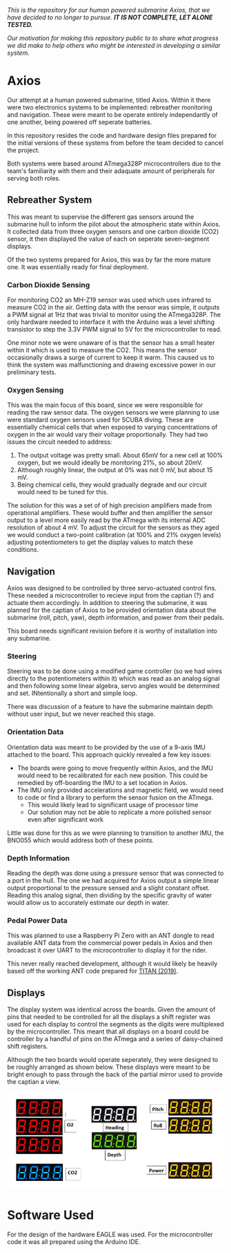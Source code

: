 *This is the repository for our human powered submarine Axios, that we have decided to no longer to pursue. **IT IS NOT COMPLETE, LET ALONE TESTED.***

*Our motivation for making this repository public to to share what progress we did make to help others who might be interested in developing a similar system.*

# Axios

Our attempt at a human powered submarine, titled Axios. Within it there were two electronics systems to be implemented: rebreather monitoring and navigation. These were meant to be operate entirely independantly of one another, being powered off seperate batteries.

In this repository resides the code and hardware design files prepared for the initial versions of these systems from before the team decided to cancel the project.

Both systems were based around ATmega328P microcontrollers due to the team's familiarity with them and their adaquate amount of peripherals for serving both roles.

## Rebreather System

This was meant to supervise the different gas sensors around the submarine hull to inform the pilot about the atmospheric state within Axios. It collected data from three oxygen sensors and one carbon dioxide (CO2) sensor, it then displayed the value of each on seperate seven-segment displays.

Of the two systems prepared for Axios, this was by far the more mature one. It was essentially ready for final deployment.

### Carbon Dioxide Sensing

For monitoring CO2 an MH-Z19 sensor was used which uses infrared to measure CO2 in the air. Getting data with the sensor was simple, it outputs a PWM signal at 1Hz that was trivial to monitor using the ATmega328P. The only hardware needed to interface it with the Arduino was a level shifting transistor to step the 3.3V PWM signal to 5V for the microcontroller to read.

One minor note we were unaware of is that the sensor has a small heater within it which is used to measure the CO2. This means the sensor occasionally draws a surge of current to keep it warm. This caused us to think the system was malfunctioning and drawing excessive power in our preliminary tests.

### Oxygen Sensing

This was the main focus of this board, since we were responsible for reading the raw sensor data. The oxygen sensors we were planning to use were standard oxygen sensors used for SCUBA diving. These are essentially chemical cells that when exposed to varying concentrations of oxygen in the air would vary their voltage proportionally. They had two issues the circuit needed to address:

1. The output voltage was pretty small. About 65mV for a new cell at 100% oxygen, but we would ideally be monitoring 21%, so about 20mV.
2. Although roughly linear, the output at 0% was not 0 mV, but about 15 mV.
3. Being chemical cells, they would gradually degrade and our circuit would need to be tuned for this.

The solution for this was a set of of high precision amplifiers made from operational amplifiers. These would buffer and then amplifier the sensor output to a level more easily read by the ATmega with its internal ADC resolution of about 4 mV. To adjust the circuit for the sensors as they aged we would conduct a two-point calibration (at 100% and 21% oxygen levels) adjusting potentiometers to get the display values to match these conditions.

## Navigation

Axios was designed to be controlled by three servo-actuated control fins. These needed a microcontroller to recieve input from the captian (?) and actuate them accordingly. In addition to steering the submarine, it was planned for the captian of Axios to be provided orientation data about the submarine (roll, pitch, yaw), depth information, and power from their pedals. 

This board needs significant revision before it is worthy of installation into any submarine.

### Steering

Steering was to be done using a modified game controller (so we had wires directly to the potentiometers within it) which was read as an analog signal and then following some linear algebra, servo angles would be determined and set. INtentionally a short and simple loop.

There was discussion of a feature to have the submarine maintain depth without user input, but we never reached this stage.

### Orientation Data

Orientation data was meant to be provided by the use of a 9-axis IMU attached to the board. This approach quickly revealed a few key issues:

- The boards were going to move frequently within Axios, and the IMU would need to be recalibrated for each new position. This could be remedied by off-boarding the IMU to a set location in Axios.
- The IMU only provided accelerations and magnetic field, we would need to code or find a library to perform the sensor fusion on the ATmega.
   - This would likely lead to significant usage of processor time
   - Our solution may not be able to replicate a more polished sensor even after significant work

Little was done for this as we were planning to transition to another IMU, the BNO055 which would address both of these points.

### Depth Information

Reading the depth was done using a pressure sensor that was connected to a port in the hull. The one we had acquired for Axios output a simple linear output proportional to the pressure sensed and a slight constant offset. Reading this analog signal, then dividing by the specific gravity of water would allow us to accurately estimate our depth in water.

### Pedal Power Data

This was planned to use a Raspberry Pi Zero with an ANT dongle to read available ANT data from the commercial power pedals in Axios and then broadcast it over UART to the microcontroller to display it for the rider.

This never really reached development, although it would likely be heavily based off the working ANT code prepared for [TITAN (2019)](https://github.com/hpvdt/titan_2019).

## Displays

The display system was identical across the boards. Given the amount of pins that needed to be controlled for all the displays a shift register was used for each display to control the segments as the digits were multiplexed by the microcontroller. This meant that all displays on a board could be controller by a handful of pins on the ATmega and a series of daisy-chained shift registers.

Although the two boards would operate seperately, they were designed to be roughly arranged as shown below. These displays were meant to be bright enough to pass through the back of the partial mirror used to provide the captian a view.

![Planned Axios layout](https://github.com/hpvdt/axios/blob/master/Hardware/Axios%20dash.png)

# Software Used

For the design of the hardware EAGLE was used. For the microcontroller code it was all prepared using the Arduino IDE.

